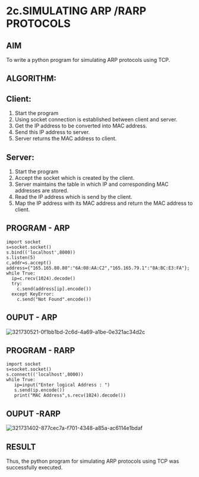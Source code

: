 # 2c.SIMULATING ARP /RARP PROTOCOLS
## AIM
To write a python program for simulating ARP protocols using TCP.
## ALGORITHM:
## Client:
1. Start the program
2. Using socket connection is established between client and server.
3. Get the IP address to be converted into MAC address.
4. Send this IP address to server.
5. Server returns the MAC address to client.
## Server:
1. Start the program
2. Accept the socket which is created by the client.
3. Server maintains the table in which IP and corresponding MAC addresses are
stored.
4. Read the IP address which is send by the client.
5. Map the IP address with its MAC address and return the MAC address to client.
## PROGRAM - ARP
```
import socket 
s=socket.socket() 
s.bind(('localhost',8000)) 
s.listen(5) 
c,addr=s.accept() 
address={"165.165.80.80":"6A:08:AA:C2","165.165.79.1":"8A:BC:E3:FA"}; 
while True: 
  ip=c.recv(1024).decode() 
  try: 
    c.send(address[ip].encode()) 
  except KeyError: 
    c.send("Not Found".encode())
```
## OUPUT - ARP
![321730521-0f1bb1bd-2c6d-4a69-a1be-0e321ac34d2c](https://github.com/HemapriyaOfficial/2c.ARP_RARP_PROTOCOLS/assets/147114275/1c936e9b-d085-411d-a117-eb4b5069582b)

## PROGRAM - RARP
```
import socket
s=socket.socket()
s.connect(('localhost',8000))
while True:
   ip=input("Enter logical Address : ")
   s.send(ip.encode())
   print("MAC Address",s.recv(1024).decode())
```
## OUPUT -RARP
![321731402-877cec7a-f701-4348-a85a-ac6114e1bdaf](https://github.com/HemapriyaOfficial/2c.ARP_RARP_PROTOCOLS/assets/147114275/4c0e23ac-4795-44a1-9a65-ae4a12322c71)

## RESULT
Thus, the python program for simulating ARP protocols using TCP was successfully 
executed.
